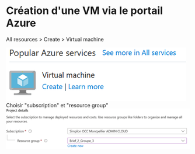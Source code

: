 # Création d'une VM via le portail Azure

All resources > Create > Virtual machine  

![creating a vm](https://github.com/simplon-lanloBaptiste/Brief2_groupe3/blob/main/IMG/creating%20a%20VM.png)  
Choisir "subscription" et "resource group"  
![subres](https://github.com/simplon-lanloBaptiste/Brief2_groupe3/blob/main/IMG/subres.png)  
